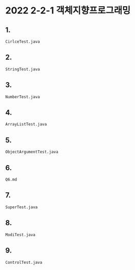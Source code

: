 # 2022 2-2-1 객체지향프로그래밍

## 1.

`CirlceTest.java`

## 2.

`StringTest.java`

## 3.

`NumberTest.java`

## 4.

`ArrayListTest.java`

## 5.

`ObjectArgumentTest.java`

## 6.

`Q6.md`

## 7.

`SuperTest.java`

## 8.

`ModiTest.java`

## 9.

`ControlTest.java`
